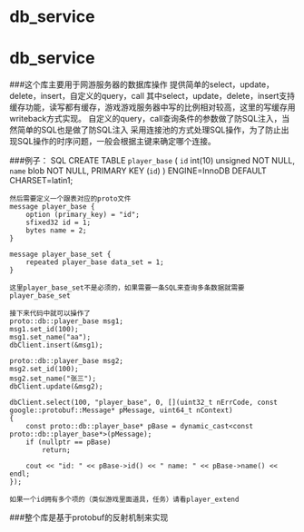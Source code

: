 # db_service
# db_service
###这个库主要用于网游服务器的数据库操作
	提供简单的select，update，delete，insert，自定义的query，call
	其中select，update，delete，insert支持缓存功能，读写都有缓存，游戏游戏服务器中写的比例相对较高，这里的写缓存用writeback方式实现。
	自定义的query，call查询条件的参数做了防SQL注入，当然简单的SQL也是做了防SQL注入
	采用连接池的方式处理SQL操作，为了防止出现SQL操作的时序问题，一般会根据主键来确定哪个连接。

###例子：
	SQL
	CREATE TABLE `player_base` (
	  `id` int(10) unsigned NOT NULL,
	  `name` blob NOT NULL,
	  PRIMARY KEY (`id`)
	) ENGINE=InnoDB DEFAULT CHARSET=latin1;

	然后需要定义一个跟表对应的proto文件
	message player_base {
		option (primary_key) = "id";
		sfixed32 id = 1;
		bytes name = 2;
	}

	message player_base_set {
		repeated player_base data_set = 1;
	}

	这里player_base_set不是必须的，如果需要一条SQL来查询多条数据就需要player_base_set

	接下来代码中就可以操作了
	proto::db::player_base msg1;
	msg1.set_id(100);
	msg1.set_name("aa");
	dbClient.insert(&msg1);

	proto::db::player_base msg2;
	msg2.set_id(100);
	msg2.set_name("张三");
	dbClient.update(&msg2);

	dbClient.select(100, "player_base", 0, [](uint32_t nErrCode, const google::protobuf::Message* pMessage, uint64_t nContext)
	{
		const proto::db::player_base* pBase = dynamic_cast<const proto::db::player_base*>(pMessage);
		if (nullptr == pBase)
			return;

		cout << "id: " << pBase->id() << " name: " << pBase->name() << endl;
	});

	如果一个id拥有多个项的（类似游戏里面道具，任务）请看player_extend

###整个库是基于protobuf的反射机制来实现
